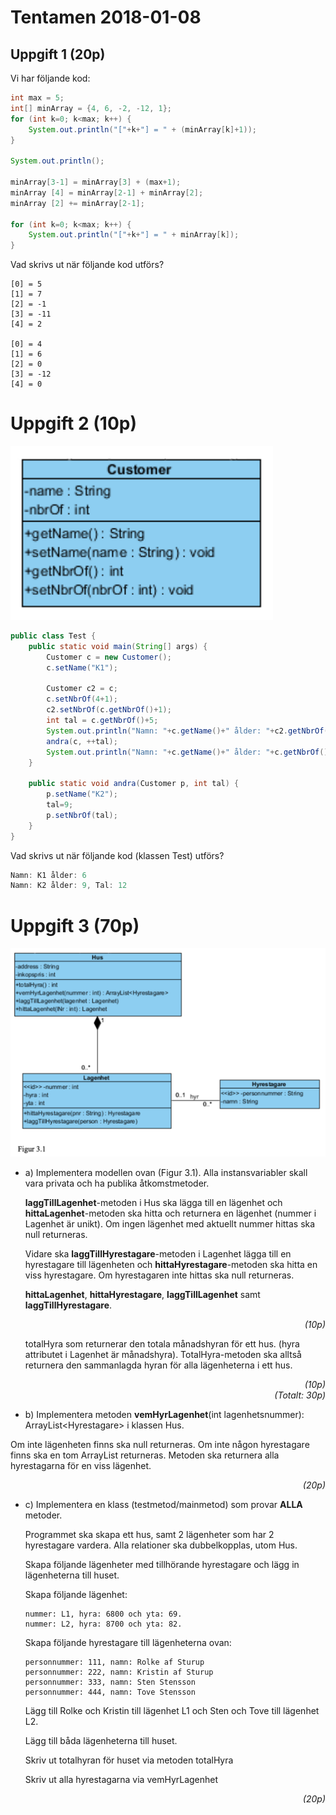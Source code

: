 # Tentamen 2018-01-08

## Uppgift 1 (20p)
Vi har följande kod:

```java
int max = 5;
int[] minArray = {4, 6, -2, -12, 1};
for (int k=0; k<max; k++) {
    System.out.println("["+k+"] = " + (minArray[k]+1));
}

System.out.println();

minArray[3-1] = minArray[3] + (max+1);
minArray [4] = minArray[2-1] + minArray[2];
minArray [2] += minArray[2-1];

for (int k=0; k<max; k++) {
    System.out.println("["+k+"] = " + minArray[k]);
}
```

Vad skrivs ut när följande kod utförs?

```
[0] = 5
[1] = 7
[2] = -1
[3] = -11
[4] = 2

[0] = 4
[1] = 6
[2] = 0
[3] = -12
[4] = 0
```
 
 # Uppgift 2 (10p)

![](images/2016-12-05&#32;-&#32;Figure&#32;2.1.png)

```java
public class Test {
    public static void main(String[] args) {
        Customer c = new Customer();
        c.setName("K1");

        Customer c2 = c;
        c.setNbrOf(4+1);
        c2.setNbrOf(c.getNbrOf()+1);
        int tal = c.getNbrOf()+5;
        System.out.println("Namn: "+c.getName()+" ålder: "+c2.getNbrOf());
        andra(c, ++tal);
        System.out.println("Namn: "+c.getName()+" ålder: "+c.getNbrOf()+", Tal: "+tal);
    }

    public static void andra(Customer p, int tal) {
        p.setName("K2");
        tal=9;
        p.setNbrOf(tal);
    }
}
```

Vad skrivs ut när följande kod (klassen Test) utförs?

```java
Namn: K1 ålder: 6 
Namn: K2 ålder: 9, Tal: 12
```

# Uppgift 3 (70p)

![](images/2016-12-05&#32;-&#32;Figure&#32;3.1.png)

* a) Implementera modellen ovan (Figur 3.1). Alla instansvariabler skall vara privata och ha publika åtkomstmetoder. 

    **laggTillLagenhet**-metoden i Hus ska lägga till en lägenhet och
**hittaLagenhet**-metoden ska hitta och returnera en lägenhet (nummer i Lagenhet är
unikt). Om ingen lägenhet med aktuellt nummer hittas ska null returneras. 

    Vidare ska **laggTillHyrestagare**-metoden i Lagenhet lägga till en hyrestagare till lägenheten och **hittaHyrestagare**-metoden ska hitta en viss hyrestagare. Om hyrestagaren inte hittas ska null returneras.

    **hittaLagenhet**, **hittaHyrestagare**, **laggTillLagenhet** samt **laggTillHyrestagare**.

    <div style="text-align: right; font-style: italic">(10p)</div>

    totalHyra som returnerar den totala månadshyran för ett hus. (hyra attributet i Lagenhet är månadshyra). TotalHyra-metoden ska alltså returnera den sammanlagda hyran för alla lägenheterna i ett hus.

    <div style="text-align: right; font-style: italic">(10p)</div>

    <div style="text-align: right; font-style: italic">(Totalt: 30p)</div>

* b) Implementera metoden **vemHyrLagenhet**(int lagenhetsnummer): ArrayList\<Hyrestagare> i klassen Hus.

Om inte lägenheten finns ska null returneras. Om inte någon hyrestagare finns ska en
tom ArrayList<Hyrestagare> returneras. Metoden ska returnera alla hyrestagarna för en
viss lägenhet. 

<div style="text-align: right; font-style: italic">(20p)</div>

* c) Implementera en klass (testmetod/mainmetod) som provar **ALLA** metoder.

    Programmet ska skapa ett hus, samt 2 lägenheter som har 2 hyrestagare vardera. Alla
    relationer ska dubbelkopplas, utom Hus.

    Skapa följande lägenheter med tillhörande hyrestagare och lägg in lägenheterna till huset.

    Skapa följande lägenhet:
    ```
    nummer: L1, hyra: 6800 och yta: 69.
    nummer: L2, hyra: 8700 och yta: 82.
    ```

    Skapa följande hyrestagare till lägenheterna ovan:
    ```
    personnummer: 111, namn: Rolke af Sturup
    personnummer: 222, namn: Kristin af Sturup
    personnummer: 333, namn: Sten Stensson
    personnummer: 444, namn: Tove Stensson
    ```

    Lägg till Rolke och Kristin till lägenhet L1 och Sten och Tove till lägenhet L2.

    Lägg till båda lägenheterna till huset.
    
    Skriv ut totalhyran för huset via metoden totalHyra
    
    Skriv ut alla hyrestagarna via vemHyrLagenhet

 <div style="text-align: right; font-style: italic">(20p)</div>